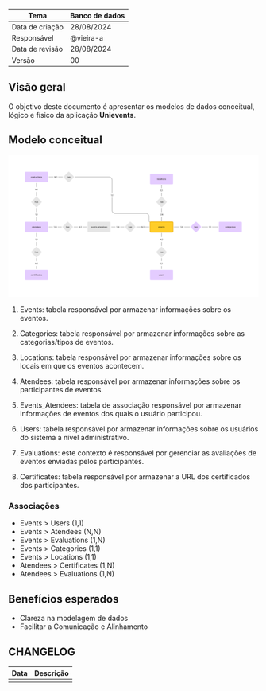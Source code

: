 | Tema            | Banco de dados |
| --------------- | -------------- |
| Data de criação | 28/08/2024     |
| Responsável     | @vieira-a      |
| Data de revisão | 28/08/2024     |
| Versão          | 00             |

## Visão geral

O objetivo deste documento é apresentar os modelos de dados conceitual, lógico e físico da aplicação **Unievents**.

## Modelo conceitual

![Conceptual model](../docs/images/db_conceptual_model.png)

1. Events: tabela responsável por armazenar informações sobre os eventos.

2. Categories: tabela responsável por armazenar informações sobre as categorias/tipos de eventos.

3. Locations: tabela responsável por armazenar informações sobre os locais em que os eventos acontecem.

4. Atendees: tabela responsável por armazenar informações sobre os participantes de eventos.

5. Events_Atendees: tabela de associação responsável por armazenar informações de eventos dos quais o usuário participou.

6. Users: tabela responsável por armazenar informações sobre os usuários do sistema a nível administrativo.

7. Evaluations: este contexto é responsável por gerenciar as avaliações de eventos enviadas pelos participantes.

8. Certificates: tabela responsável por armazenar a URL dos certificados dos participantes.

### Associações

- Events > Users (1,1)
- Events > Atendees (N,N)
- Events > Evaluations (1,N)
- Events > Categories (1,1)
- Events > Locations (1,1)
- Atendees > Certificates (1,N)
- Atendees > Evaluations (1,N)

## Benefícios esperados

- Clareza na modelagem de dados
- Facilitar a Comunicação e Alinhamento

## CHANGELOG

| Data | Descrição |
| ---- | --------- |
|      |           |
